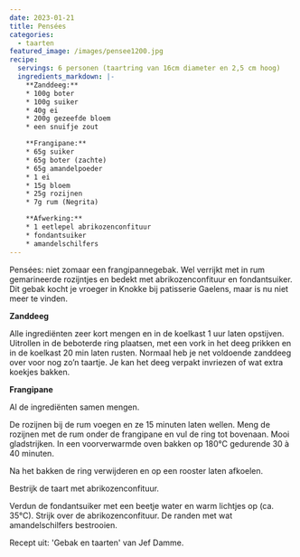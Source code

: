 ```yaml
---
date: 2023-01-21
title: Pensées
categories:
  - taarten
featured_image: /images/pensee1200.jpg
recipe:
  servings: 6 personen (taartring van 16cm diameter en 2,5 cm hoog)
  ingredients_markdown: |-
    **Zanddeeg:**
    * 100g boter    * 100g suiker    * 40g ei    * 200g gezeefde bloem    * een snuifje zout

    **Frangipane:**    * 65g suiker    * 65g boter (zachte)    * 65g amandelpoeder    * 1 ei    * 15g bloem    * 25g rozijnen
    * 7g rum (Negrita)

    **Afwerking:**
    * 1 eetlepel abrikozenconfituur
    * fondantsuiker    * amandelschilfers
---
```

Pensées: niet zomaar een frangipannegebak. Wel verrijkt met in rum gemarineerde rozijntjes en bedekt met abrikozenconfituur en fondantsuiker. Dit gebak kocht je vroeger in Knokke bij patisserie Gaelens, maar is nu niet meer te vinden. 

<!--more-->

**Zanddeeg**

Alle ingrediënten zeer kort mengen en in de koelkast  1 uur laten opstijven.Uitrollen in de beboterde ring plaatsen, met een vork in het deeg prikken en in de koelkast 20 min laten rusten.
Normaal heb je net voldoende zanddeeg over voor nog zo’n taartje.
Je kan het deeg verpakt invriezen of wat extra koekjes bakken.

**Frangipane**

Al de ingrediënten samen mengen.

De rozijnen bij de rum voegen en ze 15 minuten laten wellen.
Meng de rozijnen met de rum onder de frangipane en vul de ring tot bovenaan.
Mooi gladstrijken.
In een voorverwarmde oven bakken op 180°C gedurende 30 à 40 minuten.

Na het bakken de ring verwijderen en op een rooster laten afkoelen.

Bestrijk de taart met abrikozenconfituur.

Verdun de fondantsuiker met een beetje water en warm lichtjes op (ca. 35°C).
Strijk over de abrikozenconfituur.
De randen met wat amandelschilfers bestrooien.

Recept uit: 'Gebak en taarten' van Jef Damme.

